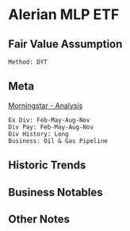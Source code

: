 # Alerian MLP ETF 
## Fair Value Assumption

```
Method: DYT
```


## Meta
[Morningstar - Analysis](https://www.morningstar.com/etfs/arcx/amlp/analysiss)

~~~
Ex Div: Feb-May-Aug-Nov
Div Pay: Feb-May-Aug-Nov
Div History: Long
Business: Oil & Gas Pipeline
~~~


## Historic Trends


## Business Notables


## Other Notes

